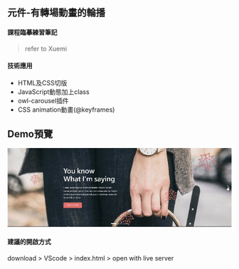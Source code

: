 ## 元件-有轉場動畫的輪播

#### 課程臨摹練習筆記
  > refer to Xuemi
  
#### 技術應用
 - HTML及CSS切版
 - JavaScript動態加上class
 - owl-carousel插件
 - CSS animation動畫(@keyframes)


## Demo預覽
![Demo 預覽](demo.gif)

#### 建議的開啟方式
download > VScode > index.html > open with live server
